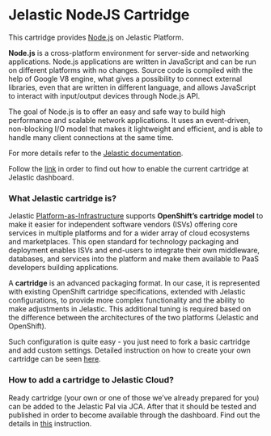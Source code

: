 # Jelastic NodeJS Cartridge
This cartridge provides [Node.js](http://nodejs.org/) on Jelastic Platform.

**Node.js** is a cross-platform environment for server-side and networking applications. Node.js applications are written in JavaScript and can be run on different platforms with no changes. Source code is compiled with the help of Google V8 engine, what gives a possibility to connect external libraries, even that are written in different language, and allows JavaScript to interact with input/output devices through Node.js API. 

The goal of Node.js is to offer an easy and safe way to build high performance and scalable network applications. It uses an event-driven, non-blocking I/O model that makes it lightweight and efficient, and is able to handle many client connections at the same time.

For more details refer to the [Jelastic documentation](http://docs.jelastic.com/deploy-nodejs-archive-url).

Follow the [link](http://ops-docs.jelastic.com/private-add-cartridge) in order to find out how to enable the current cartridge at Jelastic dashboard.

### What Jelastic cartridge is?

Jelastic [Platform-as-Infrastructure](http://docs.jelastic.com/what-is-platform-as-infrastructure) supports **OpenShift’s cartridge model** to make it easier for independent software vendors (ISVs) offering core services in multiple platforms and for a wider array of cloud ecosystems and marketplaces. This open standard for technology packaging and deployment enables ISVs and end-users to integrate their own middleware, databases, and services into the platform and make them available to PaaS developers building applications.

A **cartridge** is an advanced packaging format. In our case, it is represented with existing OpenShift cartridge specifications, extended with Jelastic configurations, to provide more complex functionality and the ability to make adjustments in Jelastic. This additional tuning is required based on the difference between the architectures of the two platforms (Jelastic and OpenShift).

Such configuration is quite easy - you just need to fork a basic cartridge and add custom settings. Detailed instruction on how to create your own cartridge can be seen [here](http://ops-docs.jelastic.com/create-cartridge).


### How to add a cartridge to Jelastic Cloud?

Ready cartridge (your own or one of those we’ve already prepared for you) can be added to the Jelastic PaI via JCA. After that it should be tested and published in order to become available through the dashboard. Find out the details in [this](http://ops-docs.jelastic.com/private-add-cartridge) instruction.
